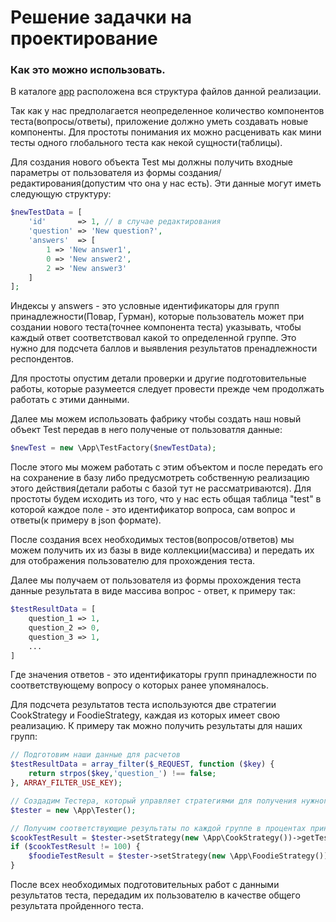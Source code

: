 # Решение задачки на проектирование
### Как это можно использовать.
В каталоге [app](https://github.com/alex-kl-sandr/KROK/tree/master/app) расположена вся структура файлов данной реализации.

Так как у нас предполагается неопределенное количество компонентов теста(вопросы/ответы), приложение должно уметь создавать новые компоненты.
Для простоты понимания их можно расценивать как мини тесты одного глобального теста как некой сущности(таблицы).

Для создания нового объекта Test мы должны получить входные параметры от пользователя из формы создания/редактирования(допустим что она у нас есть).
Эти данные могут иметь следующую структуру:
```php
$newTestData = [
    'id'       => 1, // в случае редактирования
    'question' => 'New question?',
    'answers'  => [
        1 => 'New answer1',
        0 => 'New answer2',
        2 => 'New answer3'
    ]
];
```
Индексы у answers - это условные идентификаторы для групп принадлежности(Повар, Гурман), которые пользователь может при создании нового теста(точнее компонента теста) указывать, чтобы каждый ответ соответствовал какой то определенной группе.
Это нужно для подсчета баллов и выявления результатов пренадлежности респондентов.

Для простоты опустим детали проверки и другие подготовительные работы, которые разумеется следует провести прежде чем продолжать работать с этими данными.

Далее мы можем использовать фабрику чтобы создать наш новый объект Test передав в него полученые от пользоватля данные:
```php
$newTest = new \App\TestFactory($newTestData);
```
После этого мы можем работать с этим объектом и после передать его на сохранение в базу либо предусмотреть собственную реализацию этого действия(детали работы с базой тут не рассматриваются).
Для простоты будем исходить из того, что у нас есть общая таблица "test" в которой каждое поле - это идентификатор вопроса, сам вопрос и ответы(к примеру в json формате).

После создания всех необходимых тестов(вопросов/ответов) мы можем получить их из базы в виде коллекции(массива) и передать их для отображения пользователю для прохождения теста.

Далее мы получаем от пользователя из формы прохождения теста данные результата в виде массива вопрос - ответ, к примеру так:
```php
$testResultData = [
    question_1 => 1,
    question_2 => 0,
    question_3 => 1,
    ...
]
```
Где значения ответов - это идентификаторы групп принадлежности по соответствующему вопросу о которых ранее упомяналось.

Для подсчета результатов теста используются две стратегии CookStrategy и FoodieStrategy, каждая из которых имеет свою реализацию.
К примеру так можно получить результаты для наших групп:

```php
// Подготовим наши данные для расчетов
$testResultData = array_filter($_REQUEST, function ($key) {
    return strpos($key,'question_') !== false;
}, ARRAY_FILTER_USE_KEY);

// Создадим Тестера, который управляет стратегиями для получения нужного результата
$tester = new \App\Tester();

// Получим соответствующие результаты по каждой группе в процентах принажлежности респондента к той или иной группе
$cookTestResult = $tester->setStrategy(new \App\CookStrategy())->getTestResult($testResultData);
if ($cookTestResult != 100) {
    $foodieTestResult = $tester->setStrategy(new \App\FoodieStrategy())->getTestResult($testResultData);
}
 ```
 После всех необходимых подготовительных работ с данными результатов теста, передадим их пользователю в качестве общего результата пройденного теста.
